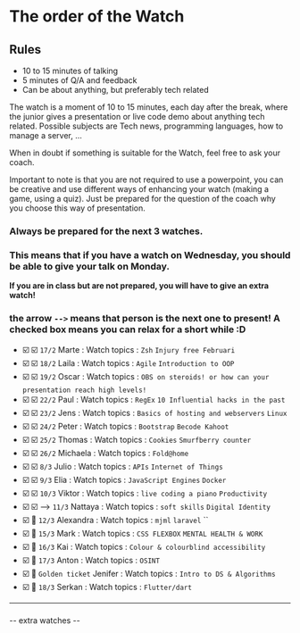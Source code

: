 # The order of the Watch
## Rules
* 10 to 15 minutes of talking
* 5 minutes of Q/A and feedback
* Can be about anything, but preferably tech related


The watch is a moment of 10 to 15 minutes, each day after the break, where the junior gives a presentation or live code demo about anything tech related.
Possible subjects are Tech news, programming languages, how to manage a server, ...

When in doubt if something is suitable for the Watch, feel free to ask your coach.

Important to note is that you are not required to use a powerpoint, you can be creative and use different ways of enhancing your watch (making a game, using a quiz). Just be prepared for the question of the coach why you choose this way of presentation.

### Always be prepared for the next 3 watches.
### This means that if you have a watch on Wednesday, you should be able to give your talk on Monday.
**If you are in class but are not prepared, you will have to give an extra watch!**

### the arrow `-->` means that person is the next one to present! A checked box means you can relax for a short while :D

- :ballot_box_with_check: :ballot_box_with_check: `17/2` Marte  : Watch topics : `Zsh` `Injury free Februari` `` ``
- :ballot_box_with_check: :ballot_box_with_check: `18/2` Laila : Watch topics : `Agile` `Introduction to OOP` `` ``
- :ballot_box_with_check: :ballot_box_with_check: `19/2` Oscar : Watch topics : `OBS on steroids! or how can your presentation reach high levels!` `` `` 
- :ballot_box_with_check: :ballot_box_with_check: `22/2` Paul : Watch topics : `RegEx` `10 Influential hacks in the past` `` ``
- :ballot_box_with_check: :ballot_box_with_check:  `23/2` Jens : Watch topics : `Basics of hosting and webservers` `Linux` `` ``
- :ballot_box_with_check: :ballot_box_with_check: `24/2` Peter : Watch topics : `Bootstrap` `Becode Kahoot` `` ``
- :ballot_box_with_check: :ballot_box_with_check: `25/2` Thomas : Watch topics : `Cookies` `Smurfberry counter` `` ``
- :ballot_box_with_check: :ballot_box_with_check: `26/2` Michaela : Watch topics : `Fold@home` `` ``
- :ballot_box_with_check: :ballot_box_with_check: `8/3` Julio : Watch topics : `APIs` `Internet of Things` `` ``
- :ballot_box_with_check: :ballot_box_with_check: `9/3` Elia : Watch topics : `JavaScript Engines` `Docker` `` ``
- :ballot_box_with_check: :ballot_box_with_check: `10/3` Viktor : Watch topics : `live coding a piano` `Productivity` `` ``
- :ballot_box_with_check: :ballot_box_with_check: --> `11/3` Nattaya : Watch topics : `soft skills` `Digital Identity` `` ``
- :ballot_box_with_check: :black_square_button: `12/3` Alexandra : Watch topics : `mjml` `laravel` ``
- :ballot_box_with_check: :black_square_button: `15/3` Mark : Watch topics : `CSS FLEXBOX` `MENTAL HEALTH & WORK` `` ``
- :ballot_box_with_check: :black_square_button: `16/3` Kai : Watch topics : `Colour & colourblind accessibility` `` ``
- :ballot_box_with_check: :black_square_button: `17/3` Anton : Watch topics : `OSINT` `` ``
- :ballot_box_with_check: :black_square_button: `Golden ticket` Jenifer : Watch topics : `Intro to DS & Algorithms` `` ``
- :ballot_box_with_check: :black_square_button: `18/3` Serkan : Watch topics : `Flutter/dart` `` ``
 ---
###

-- extra watches --

